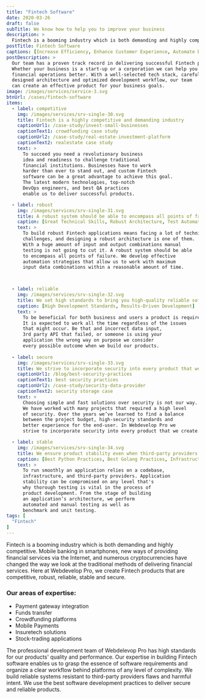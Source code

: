 ```yaml
---
title: "Fintech Software"
date: 2020-03-26
draft: false
subTitle: We know how to help you to improve your business
description: >
  Fintech is a booming industry which is both demanding and highly competitive.  Mobile banking in smartphones, new ways of providing financial services via the Internet, and numerous cryptocurrencies have changed the way we look at the traditional methods of delivering financial services. Here at Webdevelop Pro, we create Fintech products that are competitive, robust, reliable, stable and secure.
postTitle: Fintech Software
captions: [Increase Efficiency, Enhance Customer Experience, Automate Business Processes, Improve Security]
postDescription: >
  Our team has a proven track record in delivering successful Fintech products. 
  Whether your business is a start-up or a corporation we can help you manage your 
  financial operations better. With a well-selected tech stack, carefully 
  designed architecture and optimized development workflow, our team 
  can create an effective product for your business goals. 
image: /images/services/service-3.svg
btnUrl: /cases/fintech-software
items:
  - label: competitive
    img: /images/services/srv-single-30.svg
    title: Fintech is a highly competitive and demanding industry
    captionUrl1: /case-study/invest-small-businesses
    captionText1: crowdfunding case study
    captionUrl2: /case-study/real-estate-investment-platform
    captionText2: realestate case study
    text: >
      To succeed you need a revolutionary business 
      idea and readiness to challenge traditional 
      financial institutions. Businesses have to work 
      harder than ever to stand out, and custom Fintech 
      software can be a great advantage to achieve this goal. 
      The latest modern technologies, top-notch 
      DevOps engineers, and best QA practices 
      enable us to deliver successful products.

  - label: robust
    img: /images/services/srv-single-31.svg
    title: A robust system should be able to encompass all points of failure
    caption: [Great Technical Skills, Robust Architecture, Test Automatization, Test Driven Development]
    text: >
      To build robust Fintech applications means facing a lot of technical 
      challenges, and designing a robust architecture is one of them. 
      With a huge amount of input and output combinations manual 
      testing is not going to cut it. A robust system should be able 
      to encompass all points of failure. We develop effective 
      automation strategies that allow us to work with maximum 
      input data combinations within a reasonable amount of time.



  - label: reliable
    img: /images/services/srv-single-32.svg
    title: We set high standards to bring you high-quality reliable software
    caption: [High Development Standards, Results-Driven Development]
    text: >
      To be beneficial for both business and users a product is required to be reliable. 
      It is expected to work all the time regardless of the issues 
      that might occur. Be that and incorrect data input, 
      3rd party API that failed, or someone is using your 
      application the wrong way on purpose we consider 
      every possible outcome when we build our products.
  
  - label: secure
    img: /images/services/srv-single-33.svg
    title: We strive to incorporate security into every product that we create
    captionUrl1: /blog/best-security-practices
    captionText1: best security practices
    captionUrl2: /case-study/security-data-provider
    captionText2: security storage case
    text: >
      Choosing simple and fast solutions over security is not our way. 
      We have worked with many projects that required a high level 
      of security. Over the years we’ve learned to find a balance 
      between the project budget, high-security standards and 
      better experience for the end-user. In Webdevelop Pro we 
      strive to incorporate security into every product that we create.

  - label: stable
    img: /images/services/srv-single-34.svg
    title: We ensure product stability even when third-party providers aren't working properly
    caption: [Best Python Practices, Best Golang Practices, Infrastructure As A Code, Benchmark Testing]
    text: >
      To run smoothly an application relies on a codebase, 
      infrastructure, and third-party providers. Application 
      stability can be compromised on any level that's 
      why thorough testing is vital in the process of 
      product development. From the stage of building 
      an application’s architecture, we perform 
      automated and manual testing as well as 
      benchmark and unit testing.
tags: [
  "Fintech"
]
---
```


Fintech is a booming industry which is both demanding and highly competitive. 
Mobile banking in smartphones, new ways of providing financial services via the 
Internet, and numerous cryptocurrencies have changed the way we look at the 
traditional methods of delivering financial services. Here at Webdevelop Pro, 
we create Fintech products that are competitive, robust, reliable, stable and secure.

### Our areas of expertise: 

<ul class="srv-ul-col">
<li>Payment gateway integration</li>
<li>Funds transfer</li>
<li>Crowdfunding platforms</li>
<li>Mobile Payments</li>
<li>Insuretech solutions</li>
<li>Stock-trading applications</li>
</ul>

The professional development team of Webdelevop Pro 
has high standards for our products' quality and performance. 
Our expertise in building Fintech software enables us to grasp 
the essence of software requirements and organize a clear 
workflow behind platforms of any level of complexity. 
We build reliable systems resistant to third-party providers 
flaws and harmful intent. We use the best software 
development practices to deliver secure and reliable products.

<!-- section break -->



